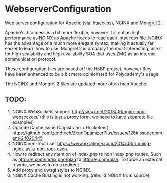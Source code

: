 WebserverConfiguration
======================

Web server configuration for Apache (via .htaccess), NGINX and Mongrel 2.

Apache's .htaccess is a bit more flexible, however it is not as high performance as NGINX as Apache needs to read each .htaccess file. NGINX has the advantage of a much more elegant syntax, making it actually far easier to learn how to use. Mongrel 2 is probably the most interesting, use it for high scalability and high availability SOA that uses ZMQ as an internal communication protocol.

These configuration files are based off the H5BP project, however they have been enhanced to be a bit more opinionated for Polycademy's usage.

The NGINX and Mongrel 2 files are updated more often than Apache.

TODO:
----

1. NGINX WebSockets support http://siriux.net/2013/06/nginx-and-websockets/ (this is just a proxy form, we need to have separate file examples)
4. Opcode Cache Issue (Capistrano + Rocketeer) https://github.com/zendtech/ZendOptimizerPlus/issues/126#issuecomment-24020445
5. NGINX non-root user https://www.exratione.com/2014/03/running-nginx-as-a-non-root-user/
7. How to redirect any mention of index.php to non index.php routes. Such as http://e.com/index.php/blah to http://e.com/blah. To force an external rewrite, we have to do a redirect.
8. Add proxy and uwsgi styles to NGINX.
9. NGINX Cache Busting is not working. (rebuild NGINX from source)